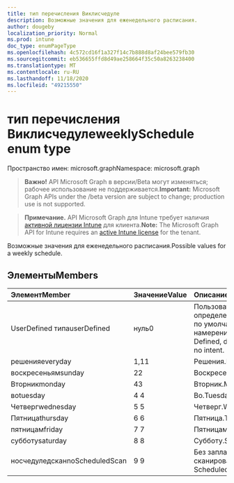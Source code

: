 ```yaml
---
title: тип перечисления Виклисчедуле
description: Возможные значения для еженедельного расписания.
author: dougeby
localization_priority: Normal
ms.prod: intune
doc_type: enumPageType
ms.openlocfilehash: 4c572cd16f1a327f14c7b888d8af24bee579fb30
ms.sourcegitcommit: eb536655ffd8d49ae258664f35c50a8263238400
ms.translationtype: MT
ms.contentlocale: ru-RU
ms.lasthandoff: 11/18/2020
ms.locfileid: "49215550"
---
```

# <a name="weeklyschedule-enum-type"></a><span data-ttu-id="7f8a4-103">тип перечисления Виклисчедуле</span><span class="sxs-lookup"><span data-stu-id="7f8a4-103">weeklySchedule enum type</span></span>

<span data-ttu-id="7f8a4-104">Пространство имен: microsoft.graph</span><span class="sxs-lookup"><span data-stu-id="7f8a4-104">Namespace: microsoft.graph</span></span>

> <span data-ttu-id="7f8a4-105">**Важно!** API Microsoft Graph в версии/Beta могут изменяться; рабочее использование не поддерживается.</span><span class="sxs-lookup"><span data-stu-id="7f8a4-105">**Important:** Microsoft Graph APIs under the /beta version are subject to change; production use is not supported.</span></span>

> <span data-ttu-id="7f8a4-106">**Примечание.** API Microsoft Graph для Intune требует наличия [активной лицензии Intune](https://go.microsoft.com/fwlink/?linkid=839381) для клиента.</span><span class="sxs-lookup"><span data-stu-id="7f8a4-106">**Note:** The Microsoft Graph API for Intune requires an [active Intune license](https://go.microsoft.com/fwlink/?linkid=839381) for the tenant.</span></span>

<span data-ttu-id="7f8a4-107">Возможные значения для еженедельного расписания.</span><span class="sxs-lookup"><span data-stu-id="7f8a4-107">Possible values for a weekly schedule.</span></span>

## <a name="members"></a><span data-ttu-id="7f8a4-108">Элементы</span><span class="sxs-lookup"><span data-stu-id="7f8a4-108">Members</span></span>
|<span data-ttu-id="7f8a4-109">Элемент</span><span class="sxs-lookup"><span data-stu-id="7f8a4-109">Member</span></span>|<span data-ttu-id="7f8a4-110">Значение</span><span class="sxs-lookup"><span data-stu-id="7f8a4-110">Value</span></span>|<span data-ttu-id="7f8a4-111">Описание</span><span class="sxs-lookup"><span data-stu-id="7f8a4-111">Description</span></span>|
|:---|:---|:---|
|<span data-ttu-id="7f8a4-112">UserDefined типа</span><span class="sxs-lookup"><span data-stu-id="7f8a4-112">userDefined</span></span>|<span data-ttu-id="7f8a4-113">нуль</span><span class="sxs-lookup"><span data-stu-id="7f8a4-113">0</span></span>|<span data-ttu-id="7f8a4-114">Пользователь определен, значение по умолчанию, без намерения.</span><span class="sxs-lookup"><span data-stu-id="7f8a4-114">User Defined, default value, no intent.</span></span>|
|<span data-ttu-id="7f8a4-115">решения</span><span class="sxs-lookup"><span data-stu-id="7f8a4-115">everyday</span></span>|<span data-ttu-id="7f8a4-116">1,1</span><span class="sxs-lookup"><span data-stu-id="7f8a4-116">1</span></span>|<span data-ttu-id="7f8a4-117">Решения.</span><span class="sxs-lookup"><span data-stu-id="7f8a4-117">Everyday.</span></span>|
|<span data-ttu-id="7f8a4-118">воскресеньям</span><span class="sxs-lookup"><span data-stu-id="7f8a4-118">sunday</span></span>|<span data-ttu-id="7f8a4-119">2</span><span class="sxs-lookup"><span data-stu-id="7f8a4-119">2</span></span>|<span data-ttu-id="7f8a4-120">Воскресеньям.</span><span class="sxs-lookup"><span data-stu-id="7f8a4-120">Sunday.</span></span>|
|<span data-ttu-id="7f8a4-121">Вторник</span><span class="sxs-lookup"><span data-stu-id="7f8a4-121">monday</span></span>|<span data-ttu-id="7f8a4-122">4</span><span class="sxs-lookup"><span data-stu-id="7f8a4-122">3</span></span>|<span data-ttu-id="7f8a4-123">Вторник.</span><span class="sxs-lookup"><span data-stu-id="7f8a4-123">Monday.</span></span>|
|<span data-ttu-id="7f8a4-124">во</span><span class="sxs-lookup"><span data-stu-id="7f8a4-124">tuesday</span></span>|<span data-ttu-id="7f8a4-125">4 </span><span class="sxs-lookup"><span data-stu-id="7f8a4-125">4</span></span>|<span data-ttu-id="7f8a4-126">Во.</span><span class="sxs-lookup"><span data-stu-id="7f8a4-126">Tuesday.</span></span>|
|<span data-ttu-id="7f8a4-127">Четверг</span><span class="sxs-lookup"><span data-stu-id="7f8a4-127">wednesday</span></span>|<span data-ttu-id="7f8a4-128">5 </span><span class="sxs-lookup"><span data-stu-id="7f8a4-128">5</span></span>|<span data-ttu-id="7f8a4-129">Четверг.</span><span class="sxs-lookup"><span data-stu-id="7f8a4-129">Wednesday.</span></span>|
|<span data-ttu-id="7f8a4-130">Пятница</span><span class="sxs-lookup"><span data-stu-id="7f8a4-130">thursday</span></span>|<span data-ttu-id="7f8a4-131">6 </span><span class="sxs-lookup"><span data-stu-id="7f8a4-131">6</span></span>|<span data-ttu-id="7f8a4-132">Пятница.</span><span class="sxs-lookup"><span data-stu-id="7f8a4-132">Thursday.</span></span>|
|<span data-ttu-id="7f8a4-133">пятницам</span><span class="sxs-lookup"><span data-stu-id="7f8a4-133">friday</span></span>|<span data-ttu-id="7f8a4-134">7 </span><span class="sxs-lookup"><span data-stu-id="7f8a4-134">7</span></span>|<span data-ttu-id="7f8a4-135">Пятницам.</span><span class="sxs-lookup"><span data-stu-id="7f8a4-135">Friday.</span></span>|
|<span data-ttu-id="7f8a4-136">субботу</span><span class="sxs-lookup"><span data-stu-id="7f8a4-136">saturday</span></span>|<span data-ttu-id="7f8a4-137">8 </span><span class="sxs-lookup"><span data-stu-id="7f8a4-137">8</span></span>|<span data-ttu-id="7f8a4-138">Субботу.</span><span class="sxs-lookup"><span data-stu-id="7f8a4-138">Saturday.</span></span>|
|<span data-ttu-id="7f8a4-139">носчедуледскан</span><span class="sxs-lookup"><span data-stu-id="7f8a4-139">noScheduledScan</span></span>|<span data-ttu-id="7f8a4-140">9 </span><span class="sxs-lookup"><span data-stu-id="7f8a4-140">9</span></span>|<span data-ttu-id="7f8a4-141">Без запланированного сканирования</span><span class="sxs-lookup"><span data-stu-id="7f8a4-141">No Scheduled Scan</span></span>|




